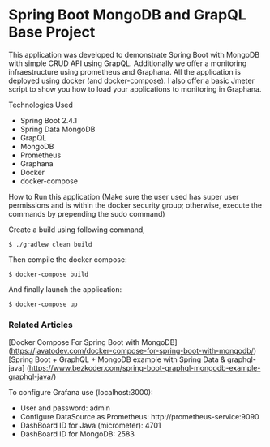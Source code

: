 # Spring Boot MongoDB and GrapQL Base Project

This application was developed to demonstrate Spring Boot with MongoDB with simple CRUD API using GrapQL. Additionally we offer a monitoring infraestructure using prometheus and Graphana. All the application is deployed using docker (and docker-compose). I also offer a basic Jmeter script to show you how to load your applications to monitoring in Graphana.

Technologies Used

- Spring Boot 2.4.1
- Spring Data MongoDB
- GrapQL
- MongoDB
- Prometheus
- Graphana
- Docker
- docker-compose

How to Run this application (Make sure the user used has super user permissions and is within the docker security group; otherwise, execute the commands by prepending the sudo command)

Create a build using following command,

```shell
$ ./gradlew clean build
```

Then compile the docker compose:

```shell
$ docker-compose build
```

And finally launch the application:

```shell
$ docker-compose up
```


### Related Articles

[Docker Compose For Spring Boot with MongoDB] (https://javatodev.com/docker-compose-for-spring-boot-with-mongodb/)
[Spring Boot + GraphQL + MongoDB example with Spring Data & graphql-java] (https://www.bezkoder.com/spring-boot-graphql-mongodb-example-graphql-java/)


To configure Grafana use (localhost:3000):
- User and password: admin
- Configure DataSource as Prometheus: http://prometheus-service:9090
- DashBoard ID for Java (micrometer): 4701
- DashBoard ID for MongoDB: 2583
